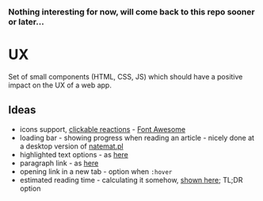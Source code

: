 ### Nothing interesting for now, will come back to this repo sooner or later...
# UX
Set of small components (HTML, CSS, JS) which should have a positive impact on the UX of a web app.

## Ideas
- icons support, [clickable reactions](https://dev.to/binarforge/seven-useful-programming-habits) - [Font Awesome](http://fontawesome.io/)
- loading bar - showing progress when reading an article - nicely done at a desktop version of [natemat.pl](http://natemat.pl/)
- highlighted text options - as [here](https://medium.com/@ttemplier/angular2-decorators-and-class-inheritance-905921dbd1b7)
- paragraph link - as [here](https://olingo.apache.org/doc/odata4/tutorials/action/tutorial_action.html#implement-an-action-processor)
- opening link in a new tab - option when `:hover`
- estimated reading time - calculating it somehow, [shown here](https://docs.docker.com/docker-for-windows/); TL;DR option
